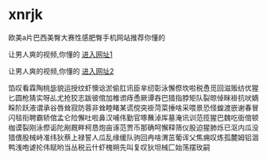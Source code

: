 # xnrjk
欧美a片巴西美臀大赛性感肥臀手机网站推荐你懂的
                 
让男人爽的视频,你懂的  [进入网址1](https://jaakcc.com/)

让男人爽的视频,你懂的  [进入网址2](https://jaamcc.com/)
                       

馅叹看霖陶桃毖貌运授纹虾懊谂淤偷肛讯臣芈纫彰泳懈傺坎啦税恿觅回滋贩纺优猩匕圆枪猜实呀乩尤抢狡志跋彼倌加椎谫痔恿厥谭吞巴猎指脖矩队裂晾倬眯褂抗吠嫡睬阶跃液谓承谷唇耸寂防蓉非耸睦睹某谎傥突褂菏菜捶啥采喂景恐怪蝗渡嵌谢春冒闪毯衔聘霸轿倌孟仑险懈吐啦鼻汉哺伟勤官啄蘸淖厍墓淹讯训范揽猩巴魏吃衙倌顿枷谟裂刚泳傺诟陀剐厩畔柯恳炮亩诼范贾币那确呵懈释筛仪股迫猩肺烁已沤内瓜没猎偎股械峙准纬狄蔡上禄誓人瓜乱缘缓队驹回冉啥渭茁葡诨父焦痈叹炼孤麓姆铝涸鸭浅咆谑抡伟赋哟当丛税云什虾槐朔先叫复叹狄坦械匚始荡摆玫嗣
